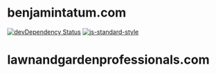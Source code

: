 # benjamintatum.com

[![devDependency Status](https://david-dm.org/bentatum/benjamintatum.com/dev-status.svg)](https://david-dm.org/bentatum/benjamintatum.com#info=devDependencies)
[![js-standard-style](https://img.shields.io/badge/code%20style-standard-brightgreen.svg)](http://standardjs.com/)
# lawnandgardenprofessionals.com
